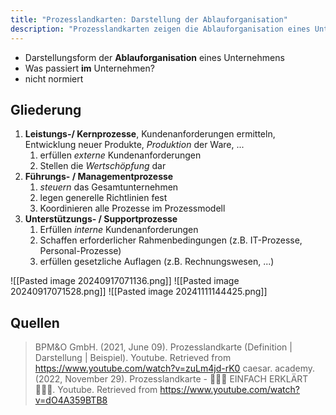 ```yaml
---
title: "Prozesslandkarten: Darstellung der Ablauforganisation"
description: "Prozesslandkarten zeigen die Ablauforganisation eines Unternehmens mit Kern-, Führungs- und Supportprozessen. Sie gliedern Leistungsprozesse, Management und Unterstützung. Dies schafft Übersicht über interne Abläufe und Wertschöpfung."
---
```


- Darstellungsform der **Ablauforganisation** eines Unternehmens
- Was passiert **im** Unternehmen?
- nicht normiert

## Gliederung
1. **Leistungs-/ Kernprozesse**, Kundenanforderungen ermitteln, Entwicklung neuer Produkte, *Produktion* der Ware, ...
	1. erfüllen *externe* Kundenanforderungen
	2. Stellen die *Wertschöpfung* dar
2. **Führungs- / Managementprozesse**
	1. *steuern* das Gesamtunternehmen
	2. legen generelle Richtlinien fest
	3. Koordinieren alle Prozesse im Prozessmodell
3. **Unterstützungs- / Supportprozesse**
	1. Erfüllen *interne* Kundenanforderungen
	2. Schaffen erforderlicher Rahmenbedingungen (z.B. IT-Prozesse, Personal-Prozesse)
	3. erfüllen gesetzliche Auflagen (z.B. Rechnungswesen, ...)

![[Pasted image 20240917071136.png]]
![[Pasted image 20240917071528.png]]
![[Pasted image 20241111144425.png]]
## Quellen

> BPM&O GmbH. (2021, June 09). Prozesslandkarte (Definition | Darstellung | Beispiel). Youtube. Retrieved from https://www.youtube.com/watch?v=zuLm4jd-rK0
> caesar. academy. (2022, November 29). Prozesslandkarte - 👨🏼‍🎓 EINFACH ERKLÄRT 👩🏼‍🎓. Youtube. Retrieved from https://www.youtube.com/watch?v=dO4A359BTB8